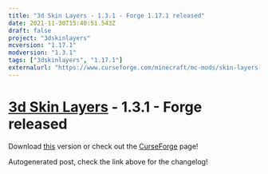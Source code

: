 ```yaml
---
title: "3d Skin Layers - 1.3.1 - Forge 1.17.1 released"
date: 2021-11-30T15:40:51.543Z
draft: false
project: "3dskinlayers"
mcversion: "1.17.1"
modversion: "1.3.1"
tags: ["3dskinlayers", "1.17.1"]
externalurl: "https://www.curseforge.com/minecraft/mc-mods/skin-layers-3d/files/3541754"
---
```

# [3d Skin Layers](/project/3dskinlayers) - 1.3.1 - Forge released
Download [this](https://www.curseforge.com/minecraft/mc-mods/skin-layers-3d/files/3541754) version or check out the [CurseForge](https://www.curseforge.com/minecraft/mc-mods/skin-layers-3d) page!

Autogenerated post, check the link above for the changelog!
